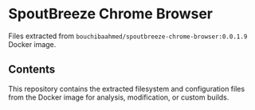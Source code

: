 # SpoutBreeze Chrome Browser

Files extracted from `bouchibaahmed/spoutbreeze-chrome-browser:0.0.1.9` Docker image.

## Contents

This repository contains the extracted filesystem and configuration files from the Docker image for analysis, modification, or custom builds.

